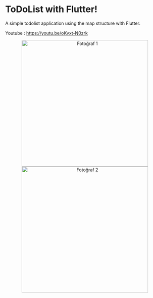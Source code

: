 # ToDoList with Flutter!

A simple todolist application using the map structure with Flutter.

Youtube : https://youtu.be/oKvxt-N0zrk

<p align="center">
  <img src="https://github.com/metinardakantarci/flutter-todolist/assets/55920692/548b0691-e030-47e8-8c2d-01b10e3010cc" alt="Fotoğraf 1" width="400"/> <img src="https://github.com/metinardakantarci/flutter-todolist/assets/55920692/8fc152ad-f8e9-4d6d-a6b9-7286f5cbc0f9" alt="Fotoğraf 2" width="400"/>
</p>

